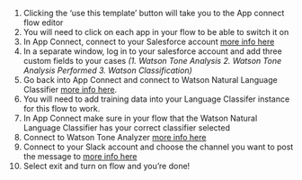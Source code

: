 1. Clicking the ‘use this template’ button will take you to the App connect flow editor 
2. You will need to click on each app in your flow to be able to switch it on
2. In App Connect, connect to your Salesforce account [more info here](https://developer.ibm.com/integration/docs/app-connect/how-to-guides-for-apps/use-ibm-app-connect-salesforce/)
3. In a separate window, log in to your salesforce account and add three custom fields to your cases _(1. Watson Tone Analysis 2. Watson Tone Analysis Performed 3. Watson Classification)_
4. Go back into App Connect and connect to Watson Natural Language Classifier [more info here](https://developer.ibm.com/integration/docs/app-connect/how-to-guides-for-apps/use-ibm-app-connect-watson-natural-language-classifier/). 
5. You will need to add training data into your Language Classifer instance for this flow to work. 
6. In App Connect make sure in your flow that the Watson Natural Language Classifier has your correct classifier selected
5. Connect to Watson Tone Analyzer [more info here](https://developer.ibm.com/integration/docs/app-connect/how-to-guides-for-apps/use-ibm-app-connect-watson-tone-analyzer/)
6. Connect to your Slack account and choose the channel you want to post the message to [more info here](https://developer.ibm.com/integration/docs/app-connect/how-to-guides-for-apps/use-ibm-app-connect-slack/)
7. Select exit and turn on flow and you’re done!
